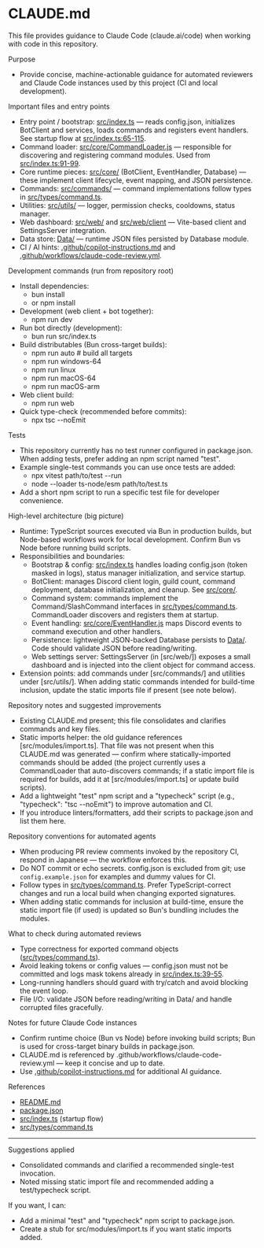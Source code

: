 # CLAUDE.md

This file provides guidance to Claude Code (claude.ai/code) when working with code in this repository.

Purpose
- Provide concise, machine-actionable guidance for automated reviewers and Claude Code instances used by this project (CI and local development).

Important files and entry points
- Entry point / bootstrap: [src/index.ts](src/index.ts) — reads config.json, initializes BotClient and services, loads commands and registers event handlers. See startup flow at [src/index.ts:65-115](src/index.ts#L65-L115).
- Command loader: [src/core/CommandLoader.js](src/core/CommandLoader.js) — responsible for discovering and registering command modules. Used from [src/index.ts:91-99](src/index.ts#L91-L99).
- Core runtime pieces: [src/core/](src/core/) (BotClient, EventHandler, Database) — these implement client lifecycle, event mapping, and JSON persistence.
- Commands: [src/commands/](src/commands/) — command implementations follow types in [src/types/command.ts](src/types/command.ts).
- Utilities: [src/utils/](src/utils/) — logger, permission checks, cooldowns, status manager.
- Web dashboard: [src/web/](src/web/) and [src/web/client](src/web/client) — Vite-based client and SettingsServer integration.
- Data store: [Data/](Data/) — runtime JSON files persisted by Database module.
- CI / AI hints: [.github/copilot-instructions.md](.github/copilot-instructions.md) and [.github/workflows/claude-code-review.yml](.github/workflows/claude-code-review.yml).

Development commands (run from repository root)
- Install dependencies:
  - bun install
  - or npm install
- Development (web client + bot together):
  - npm run dev
- Run bot directly (development):
  - bun run src/index.ts
- Build distributables (Bun cross-target builds):
  - npm run auto            # build all targets
  - npm run windows-64
  - npm run linux
  - npm run macOS-64
  - npm run macOS-arm
- Web client build:
  - npm run web
- Quick type-check (recommended before commits):
  - npx tsc --noEmit

Tests
- This repository currently has no test runner configured in package.json. When adding tests, prefer adding an npm script named "test".
- Example single-test commands you can use once tests are added:
  - npx vitest path/to/test --run
  - node --loader ts-node/esm path/to/test.ts
- Add a short npm script to run a specific test file for developer convenience.

High-level architecture (big picture)
- Runtime: TypeScript sources executed via Bun in production builds, but Node-based workflows work for local development. Confirm Bun vs Node before running build scripts.
- Responsibilities and boundaries:
  - Bootstrap & config: [src/index.ts](src/index.ts) handles loading config.json (token masked in logs), status manager initialization, and service startup.
  - BotClient: manages Discord client login, guild count, command deployment, database initialization, and cleanup. See [src/core/](src/core/).
  - Command system: commands implement the Command/SlashCommand interfaces in [src/types/command.ts](src/types/command.ts). CommandLoader discovers and registers them at startup.
  - Event handling: [src/core/EventHandler.js](src/core/EventHandler.js) maps Discord events to command execution and other handlers.
  - Persistence: lightweight JSON-backed Database persists to [Data/](Data/). Code should validate JSON before reading/writing.
  - Web settings server: SettingsServer (in [src/web/]) exposes a small dashboard and is injected into the client object for command access.
- Extension points: add commands under [src/commands/] and utilities under [src/utils/]. When adding static commands intended for build-time inclusion, update the static imports file if present (see note below).

Repository notes and suggested improvements
- Existing CLAUDE.md present; this file consolidates and clarifies commands and key files.
- Static imports helper: the old guidance references [src/modules/import.ts]. That file was not present when this CLAUDE.md was generated — confirm where statically-imported commands should be added (the project currently uses a CommandLoader that auto-discovers commands; if a static import file is required for builds, add it at [src/modules/import.ts] or update build scripts).
- Add a lightweight "test" npm script and a "typecheck" script (e.g., "typecheck": "tsc --noEmit") to improve automation and CI.
- If you introduce linters/formatters, add their scripts to package.json and list them here.

Repository conventions for automated agents
- When producing PR review comments invoked by the repository CI, respond in Japanese — the workflow enforces this.
- Do NOT commit or echo secrets. config.json is excluded from git; use `config.example.json` for examples and dummy values for CI.
- Follow types in [src/types/command.ts](src/types/command.ts). Prefer TypeScript-correct changes and run a local build when changing exported signatures.
- When adding static commands for inclusion at build-time, ensure the static import file (if used) is updated so Bun's bundling includes the modules.

What to check during automated reviews
- Type correctness for exported command objects ([src/types/command.ts](src/types/command.ts)).
- Avoid leaking tokens or config values — config.json must not be committed and logs mask tokens already in [src/index.ts:39-55](src/index.ts#L39-L55).
- Long-running handlers should guard with try/catch and avoid blocking the event loop.
- File I/O: validate JSON before reading/writing in Data/ and handle corrupted files gracefully.

Notes for future Claude Code instances
- Confirm runtime choice (Bun vs Node) before invoking build scripts; Bun is used for cross-target binary builds in package.json.
- CLAUDE.md is referenced by .github/workflows/claude-code-review.yml — keep it concise and up to date.
- Use [.github/copilot-instructions.md](.github/copilot-instructions.md) for additional AI guidance.

References
- [README.md](README.md)
- [package.json](package.json)
- [src/index.ts](src/index.ts) (startup flow)
- [src/types/command.ts](src/types/command.ts)

---

Suggestions applied
- Consolidated commands and clarified a recommended single-test invocation.
- Noted missing static import file and recommended adding a test/typecheck script.

If you want, I can:
- Add a minimal "test" and "typecheck" npm script to package.json.
- Create a stub for src/modules/import.ts if you want static imports added.
